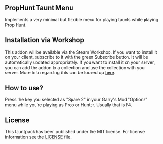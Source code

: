 PropHunt Taunt Menu
-------------------

Implements a very minimal but flexible menu for playing taunts while playing Prop Hunt.

## Installation via Workshop

This addon will be available via the Steam Workshop.
If you want to install it on your client, subscribe to it with the green Subscribe button. It will be automatically updated appropriately.
If you want to install it on your server, you can add the addon to a collection and use the collection with your server. More info regarding this can be looked up [here](http://wiki.garrysmod.com/page/Workshop_for_Dedicated_Servers).

## How to use?

Press the key you selected as "Spare 2" in your Garry's Mod "Options" menu while you're playing as Prop or Hunter. Usually that is F4.

## License

This tauntpack has been published under the MIT license. For license information see the [LICENSE](LICENSE) file.